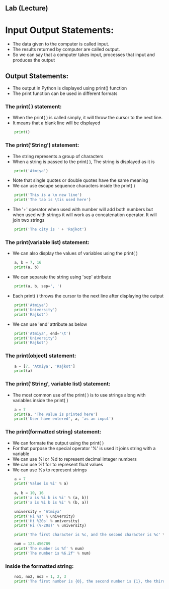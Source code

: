 ## Lab (Lecture)

# Input Output Statements:
- The data given to the computer is called input.
- The results returned by computer are called output.
- So we can say that a computer takes input, processes that input and produces the output

## Output Statements:
- The output in Python is displayed using print() function
- The print function can be used in different formats

### The print( ) statement:
- When the print( ) is called simply, it will throw the cursor to the next line.
- It means that a blank line will be displayed

```python
    print()
```

### The print('String') statement:
- The string represents a group of characters
- When a string is passed to the print( ), The string is displayed as it is

```python
    print('Atmiya')
```

- Note that single quotes or double quotes have the same meaning
- We can use escape sequence characters inside the print( )

```python
    print('This is a \n new line')
    print('The tab is \tis used here')
```

- The '+' operator when used with number will add both numbers but when used with strings it will work as a concatenation operator. It will join two strings

```python
    print('The city is ' + 'Rajkot')
```

### The print(variable list) statement:
- We can also display the values of variables using the print( )

```python
    a, b = 7, 16
    print(a, b)
```

- We can separate the string using 'sep' attribute

```python
    print(a, b, sep=', ')
```

- Each print( ) throws the cursor to the next line after displaying the output

```python
    print('Atmiya')
    print('University')
    print('Rajkot')
```

- We can use 'end' attribute as below

```python
    print('Atmiya', end='\t')
    print('University')
    print('Rajkot')
```

### The print(object) statement:
```python
    a = [7, 'Atmiya', 'Rajkot']
    print(a)
```

### The print('String', variable list) statement:
- The most common use of the print( ) is to use strings along with variables inside the print( )

```python
    a = 7
    print(a, 'The value is printed here')
    print('User have entered', a, 'as an input')
```

### The print(formatted string) statement:
- We can formate the output using the print( )
- For that purpose the special operator '%' is used it joins string with a variable
- We can use %i or %d to represent decimal integer numbers
- We can use %f for to represent float values
- We can use %s to represent strings

```python
    a = 7
    print('Value is %i' % a)
    
    a, b = 10, 16
    print('a is %i b is %i' % (a, b))
    print('a is %i b is %i' % (b, a))

    university = 'Atmiya'
    print('Hi %s' % university)
    print('Hi %20s' % university)
    print('Hi (%-20s)' % university)

    print('The first character is %c, and the second character is %c' % (university[0], university[1]))

    num = 123.456789
    print('The number is %f' % num)
    print('The number is %6.2f' % num)
```

### Inside the formatted string:

```python
    no1, no2, no3 = 1, 2, 3
    print('The first number is {0}, the second number is {1}, the third number is {2}'.format(no1, no2, no3))
```